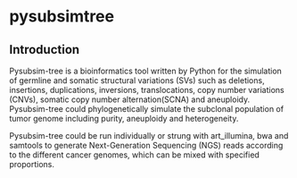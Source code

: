 # pysubsimtree


## Introduction

Pysubsim-tree is a bioinformatics tool written by Python for the simulation of
germline and somatic structural variations (SVs) such as deletions, insertions,
duplications, inversions, translocations, copy number variations (CNVs),
somatic copy number alternation(SCNA) and aneuploidy.  Pysubsim-tree could
phylogenetically simulate the subclonal population of tumor genome including
purity, aneuploidy and heterogeneity.

Pysubsim-tree could be run individually or strung with art_illumina, bwa and
samtools to generate Next-Generation Sequencing (NGS) reads according to the
different cancer genomes, which can be mixed with specified proportions.

